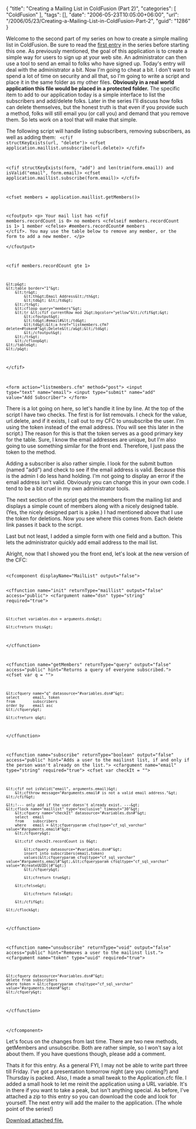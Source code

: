 {
	"title": "Creating a Mailing List in ColdFusion (Part 2)",
	"categories": [
		"ColdFusion"
	],
	"tags": [],
	"date": "2006-05-23T10:05:00+06:00",
	"url": "/2006/05/23/Creating-a-Mailing-List-in-ColdFusion-Part-2",
	"guid": "1286"
}

Welcome to the second part of my series on how to create a simple mailing list in ColdFusion. Be sure to read the <a href="http://ray.camdenfamily.com/index.cfm/2006/5/22/Creating-a-Mailing-List-in-ColdFusion-Part-1">first entry</a> in the series before starting this one. As previously mentioned, the goal of this application is to create a simple way for users to sign up at your web site. An administrator can then use a tool to send an email to folks who have signed up. Today's entry will deal with the administrator a bit. Now I'm going to cheat a bit. I don't want to spend a lot of time on security and all that, so I'm going to write a script and place it in the same folder as my other files. <b>Obviously in a real world application this file would be placed in a protected folder.</b> The specific item to add to our application today is a simple interface to list the subscribers and add/delete folks. Later in the series I'll discuss how folks can delete themselves, but the honest truth is that even if you provide such a method, folks will still email you (or call you) and demand that you remove them. So lets work on a tool that will make that simple.
<!--more-->
The following script will handle listing subscribers, removing subscribers, as well as adding them:
<code>
&lt;cfif structKeyExists(url, "delete")&gt;
	&lt;cfset application.maillist.unsubscribe(url.delete)&gt;
&lt;/cfif&gt;

&lt;cfif structKeyExists(form, "add") and len(trim(form.email)) and isValid("email", form.email)&gt;
	&lt;cfset application.maillist.subscribe(form.email)&gt;
&lt;/cfif&gt;

&lt;cfset members = application.maillist.getMembers()&gt;

&lt;cfoutput&gt;
&lt;p&gt;
Your mail list has 
	&lt;cfif members.recordCount is 0&gt;
		no members
	&lt;cfelseif members.recordCount is 1&gt;
		1 member
	&lt;cfelse&gt;
		#members.recordCount# members
	&lt;/cfif&gt;. You may use the table below to remove any member, or the form to add a new member.
&lt;/p&gt;	
&lt;/cfoutput&gt;

&lt;cfif members.recordCount gte 1&gt;
	
	&lt;p&gt;
	&lt;table border="1"&gt;
		&lt;tr&gt;
			&lt;th&gt;Email Address&lt;/th&gt;
			&lt;td&gt; &lt;/td&gt;
		&lt;/tr&gt;
		&lt;cfloop query="members"&gt;
		&lt;tr &lt;cfif currentRow mod 2&gt;bgcolor="yellow"&lt;/cfif&gt;&gt;
			&lt;cfoutput&gt;
			&lt;td&gt;#email#&lt;/td&gt;
			&lt;td&gt;&lt;a href="listmembers.cfm?delete=#token#"&gt;Delete&lt;/a&gt;&lt;/td&gt;
			&lt;/cfoutput&gt;
		&lt;/tr&gt;
		&lt;/cfloop&gt;
	&lt;/table&gt;
	&lt;/p&gt;
	
&lt;/cfif&gt;

&lt;form action="listmembers.cfm" method="post"&gt;
&lt;input type="text" name="email"&gt; &lt;input type="submit" name="add" value="Add Subscriber"&gt;
&lt;/form&gt;
</code>

There is a lot going on here, so let's handle it line by line. At the top of the script I have two checks. The first is for list removals. I check for the value, url.delete, and if it exists, I call out to my CFC to unsubscribe the user. I'm using the token instead of the email address. (You will see this later in the script.) The reason for this is that the token serves as a good primary key for the table. Sure, I know the email addresses are unique, but I'm also going to use something similar for the front end. Therefore, I just pass the token to the method.

Adding a subscriber is also rather simple. I look for the submit button (named "add") and check to see if the email address is valid. Because this is the admin I do less hand holding. I'm not going to display an error if the email address isn't valid. Obviously you can change this in your own code. I tend to be a bit cruel in my own administrator tools.

The next section of the script gets the members from the mailing list and displays a simple count of members along with a nicely designed table. (Yes, the nicely designed part is a joke.) I had mentioned above that I use the token for deletions. Now you see where this comes from. Each delete link passes it back to the script. 

Last but not least, I added a simple form with one field and a button. This lets the administrator quickly add email address to the mail list. 

Alright, now that I showed you the front end, let's look at the new version of the CFC:

<code>
&lt;cfcomponent displayName="MailList" output="false"&gt;

&lt;cffunction name="init" returnType="maillist" output="false" access="public"&gt;
	&lt;cfargument name="dsn" type="string" required="true"&gt;
	
	&lt;cfset variables.dsn = arguments.dsn&gt;
	
	&lt;cfreturn this&gt;
&lt;/cffunction&gt;

&lt;cffunction name="getMembers" returnType="query" output="false" access="public" 
			hint="Returns a query of everyone subscribed."&gt;
	&lt;cfset var q = ""&gt;
	
	&lt;cfquery name="q" datasource="#variables.dsn#"&gt;
	select		email, token
	from		subscribers
	order by	email asc
	&lt;/cfquery&gt;
	
	&lt;cfreturn q&gt;
&lt;/cffunction&gt;

&lt;cffunction name="subscribe" returnType="boolean" output="false" access="public" 
			hint="Adds a user to the mailinst list, if and only if the person wasn't already on the list."&gt;
	&lt;cfargument name="email" type="string" required="true"&gt;
	&lt;cfset var checkIt = ""&gt;
	
	&lt;cfif not isValid("email", arguments.email)&gt;
		&lt;cfthrow message="#arguments.email# is not a valid email address."&gt;
	&lt;/cfif&gt;
	
	&lt;!--- only add if the user doesn't already exist. ---&gt;
	&lt;cflock name="maillist" type="exclusive" timeout="30"&gt;
		&lt;cfquery name="checkIt" datasource="#variables.dsn#"&gt;
		select	email
		from	subscribers
		where	email = &lt;cfqueryparam cfsqltype="cf_sql_varchar" value="#arguments.email#"&gt;
		&lt;/cfquery&gt;
		
		&lt;cfif checkIt.recordCount is 0&gt;
		
			&lt;cfquery datasource="#variables.dsn#"&gt;
			insert into subscribers(email,token)
			values(&lt;cfqueryparam cfsqltype="cf_sql_varchar" value="#arguments.email#"&gt;,&lt;cfqueryparam cfsqltype="cf_sql_varchar" value="#createUUID()#"&gt;)
			&lt;/cfquery&gt;
			
			&lt;cfreturn true&gt;
			
		&lt;cfelse&gt;
		
			&lt;cfreturn false&gt;
				
		&lt;/cfif&gt;
		
	&lt;/cflock&gt;
	
&lt;/cffunction&gt;

&lt;cffunction name="unsubscribe" returnType="void" output="false" access="public" 
			hint="Removes a user to the mailinst list."&gt;
	&lt;cfargument name="token" type="uuid" required="true"&gt;
	
	&lt;cfquery datasource="#variables.dsn#"&gt;
	delete from subscribers
	where token = &lt;cfqueryparam cfsqltype="cf_sql_varchar" value="#arguments.token#"&gt;
	&lt;/cfquery&gt;
&lt;/cffunction&gt;

&lt;/cfcomponent&gt;
</code>

Let's focus on the changes from last time. There are two new methods, getMembers and unsubscribe. Both are rather simple, so I won't say a lot about them. If you have questions though, please add a comment. 

Thats it for this entry. As a general FYI, I may not be able to write part three till Friday. I've got a presentation tomorrow night (are you coming?) and Thursday is packed. Also, I made a small tweak to the Application.cfc file. I added a small hook to let me reinit the application using a URL variable. It's in there if you want to take a peak, but isn't anything special. As before, I've attached a zip to this entry so you can download the code and look for yourself. The next entry will add the mailer to the application. (The whole point of the series!)<p><a href='enclosures/D%3A%5Cwebsites%5Ccamdenfamily%5Csource%5Cmorpheus%5Cblog%5Cenclosures%2Fmailinglist1%2Ezip'>Download attached file.</a></p>